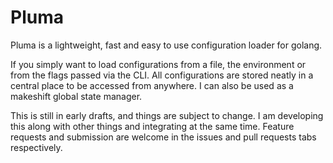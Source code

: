 # Pluma
Pluma is a lightweight, fast and easy to use configuration loader for golang. 

If you simply want to load configurations from a file, the environment or from the flags passed via the CLI.
All configurations are stored neatly in a central place to be accessed from anywhere. I can also be used as a makeshift global state manager.

This is still in early drafts, and things are subject to change. I am developing this along with other things and integrating at the same time. Feature requests and submission are welcome in the issues and pull requests tabs respectively.


